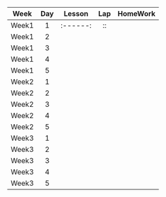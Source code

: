 | Week | Day | Lesson | Lap | HomeWork |
|:----:|:---:|:------:|:---:|:--------:|
| Week1| 1   |:------:|:<a href="HTML-CSS-Lap"></a>:|
| Week1| 2   |
| Week1| 3   |
| Week1| 4   |
| Week1| 5   |
| Week2| 1   |
| Week2| 2   |
| Week2| 3   |
| Week2| 4   |
| Week2| 5   |
| Week3| 1   |
| Week3| 2   |
| Week3| 3   |
| Week3| 4   |
| Week3| 5   |
